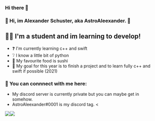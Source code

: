 ### Hi there 👋
### 👋 Hi, im Alexander Schuster, aka AstroAleexander. 👋

## 👨‍🎓 I'm a student and im learning to develop!
- ❓ I'm currently learning c++ and swift
- ❔ I know a little bit of python 
- 🍣 My favourite food is sushi
- 🥅 My goal for this year is to finish a project and to learn fully c++ and swift if possible (2021)

### 📎 You can connnect with me here:
- My discord server is currently private but you can maybe get in somehow.
- AstroAleexander#0001 is my discord tag. <



<img src="https://github-readme-stats.vercel.app/api/?username=xenos1337&title_color=8A2BE2&text_color=e2e2e2&show_icons=true&bg_color=00000000&hide_border=true&icon_color=8A2BE2&hide_title=true&count_private=true&include_all_commits=true&enable_animations=true" /><img src="https://github-readme-stats.vercel.app/api/top-langs/?username=xenos1337&title_color=8A2BE2&text_color=e2e2e2&show_icons=true&bg_color=00000000&hide_border=true&icon_color=8A2BE2&hide_title=true&count_private=true&enable_animations=true" />

